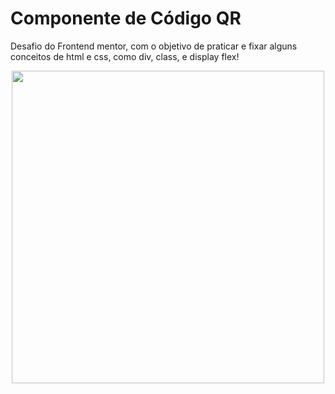 # Componente de Código QR
Desafio do Frontend mentor, com o objetivo de praticar e fixar alguns conceitos de html e css, como div, class, e display flex! 
<div align="center">
<img src="https://user-images.githubusercontent.com/80974593/187328070-b6e5b427-d6ec-4420-bbc1-9e38903419c4.png" width="500">
</div>
